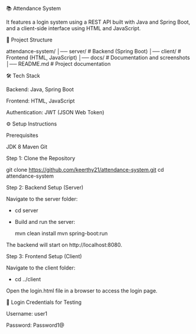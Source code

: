  📚 Attendance System

It features a login system using a REST API built with Java and Spring Boot, and a client-side interface using HTML and JavaScript.




📂 Project Structure

attendance-system/
│── server/             # Backend (Spring Boot)
│── client/             # Frontend (HTML, JavaScript)
│── docs/               # Documentation and screenshots
│── README.md           # Project documentation

🛠️ Tech Stack

Backend: Java, Spring Boot

Frontend: HTML, JavaScript

Authentication: JWT (JSON Web Token)






⚙️ Setup Instructions


Prerequisites

JDK 8
Maven
Git



Step 1: Clone the Repository

git clone https://github.com/keerthy21/attendance-system.git
cd attendance-system





Step 2: Backend Setup (Server)

Navigate to the server folder:

  * cd server

  * Build and run the server:

       mvn clean install
       mvn spring-boot:run

The backend will start on http://localhost:8080.



Step 3: Frontend Setup (Client)

Navigate to the client folder:

  * cd ../client

Open the login.html file in a browser to access the login page.


🔑 Login Credentials for Testing

Username: user1

Password: Password1@

